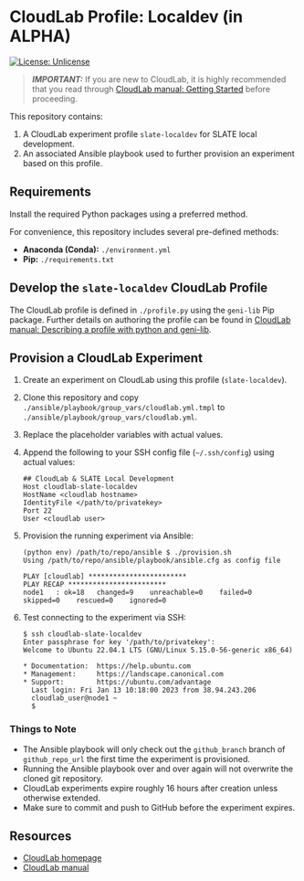 # CloudLab Profile: Localdev (in ALPHA)

[![License: Unlicense](https://img.shields.io/badge/license-Unlicense-blue.svg)](http://unlicense.org/)

> **_IMPORTANT:_** If you are new to CloudLab, it is highly recommended that you read through [CloudLab manual: Getting Started](http://docs.cloudlab.us/getting-started.html) before proceeding.

This repository contains:
1. A CloudLab experiment profile `slate-localdev` for SLATE local development.
2. An associated Ansible playbook used to further provision an experiment based on this profile.

## Requirements

Install the required Python packages using a preferred method.

For convenience, this repository includes several pre-defined methods:
* **Anaconda (Conda):** `./environment.yml`
* **Pip:** `./requirements.txt`

## Develop the `slate-localdev` CloudLab Profile

The CloudLab profile is defined in `./profile.py` using the `geni-lib` Pip package. Further details on authoring the profile can be found in [CloudLab manual: Describing a profile with python and geni-lib](http://docs.cloudlab.us/geni-lib.html).

## Provision a CloudLab Experiment

1. Create an experiment on CloudLab using this profile (`slate-localdev`).
2. Clone this repository and copy `./ansible/playbook/group_vars/cloudlab.yml.tmpl` to `./ansible/playbook/group_vars/cloudlab.yml`.
3. Replace the placeholder variables with actual values.
4. Append the following to your SSH config file (`~/.ssh/config`) using actual values:
   ```text
   ## CloudLab & SLATE Local Development
   Host cloudlab-slate-localdev
   HostName <cloudlab hostname>
   IdentityFile </path/to/privatekey>
   Port 22
   User <cloudlab user>
   ```
5. Provision the running experiment via Ansible:

   ```shell
   (python env) /path/to/repo/ansible $ ./provision.sh
   Using /path/to/repo/ansible/playbook/ansible.cfg as config file
   
   PLAY [cloudlab] ************************
   PLAY RECAP ************************
   node1   : ok=18   changed=9    unreachable=0    failed=0    skipped=0    rescued=0    ignored=0
   ```

6. Test connecting to the experiment via SSH:

   ```shell
   $ ssh cloudlab-slate-localdev
   Enter passphrase for key '/path/to/privatekey':
   Welcome to Ubuntu 22.04.1 LTS (GNU/Linux 5.15.0-56-generic x86_64)
   
   * Documentation:  https://help.ubuntu.com
   * Management:     https://landscape.canonical.com
   * Support:        https://ubuntu.com/advantage
     Last login: Fri Jan 13 10:18:00 2023 from 38.94.243.206
     cloudlab_user@node1 ~
     $
   ```

### Things to Note

* The Ansible playbook will only check out the `github_branch` branch of `github_repo_url` the first time the experiment is provisioned.
* Running the Ansible playbook over and over again will not overwrite the cloned git repository.
* CloudLab experiments expire roughly 16 hours after creation unless otherwise extended.
* Make sure to commit and push to GitHub before the experiment expires.

## Resources

* [CloudLab homepage](https://www.cloudlab.us/)
* [CloudLab manual](http://docs.cloudlab.us/)
